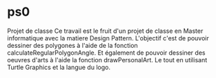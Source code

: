 # ps0
Projet de classe
Ce travail est  le  fruit  d'un projet de classe  en Master informatique avec  la matiere  Design Pattern.
L'objectif c'est  de pouvoir dessiner des polygones  à l'aide  de la  fonction  calculateRegularPolygonAngle.
Et également de pouvoir dessiner des oeuvres d'arts à l'aide la fonction drawPersonalArt.
Le tout en utilisant Turtle Graphics et la langue du logo.
